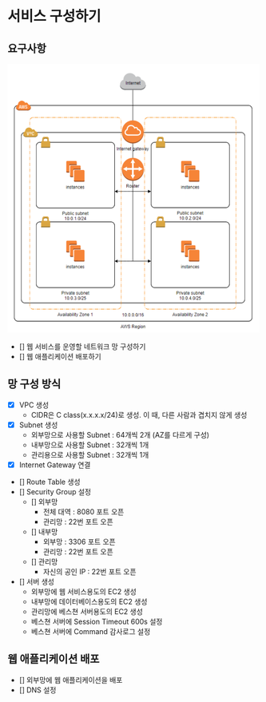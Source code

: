 
# 서비스 구성하기

## 요구사항

![img.png](imgs/img.png)

- [] 웹 서비스를 운영할 네트워크 망 구성하기
- [] 웹 애플리케이션 배포하기

## 망 구성 방식
- [X] VPC 생성
  - CIDR은 C class(x.x.x.x/24)로 생성. 이 때, 다른 사람과 겹치지 않게 생성
- [X] Subnet 생성
  - 외부망으로 사용할 Subnet : 64개씩 2개 (AZ를 다르게 구성)
  - 내부망으로 사용할 Subnet : 32개씩 1개
  - 관리용으로 사용할 Subnet : 32개씩 1개
- [X] Internet Gateway 연결
- [] Route Table 생성
- [] Security Group 설정
  - [] 외부망
    - 전체 대역 : 8080 포트 오픈
    - 관리망 : 22번 포트 오픈
  - [] 내부망 
    - 외부망 : 3306 포트 오픈 
    - 관리망 : 22번 포트 오픈
  - [] 관리망
    - 자신의 공인 IP : 22번 포트 오픈 
- [] 서버 생성 
  - 외부망에 웹 서비스용도의 EC2 생성 
  - 내부망에 데이터베이스용도의 EC2 생성 
  - 관리망에 베스쳔 서버용도의 EC2 생성 
  - 베스쳔 서버에 Session Timeout 600s 설정 
  - 베스쳔 서버에 Command 감사로그 설정

## 웹 애플리케이션 배포
- [] 외부망에 웹 애플리케이션을 배포
- [] DNS 설정
